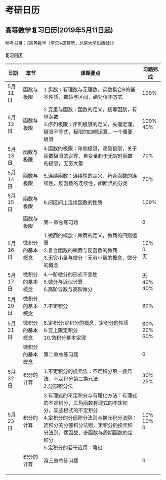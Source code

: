 # 考研日历

## 高等数学复习日历(2019年5月11日起)

参考书目：《高等数学（李忠+周建莹，北京大学出版社）》

#### 复习日历

| 日期    | 章节             | 课题要点                                                     | 习题完成              |
| ------- | ---------------- | ------------------------------------------------------------ | --------------------- |
| 5月11日 | 函数与极限       | 1.实数：有理数与无理数，实数集合R的基本性质，数轴与区间，绝对值不等式 | 100%                  |
| 5月12日 | 函数与极限       | 2.变量与函数：函数的定义，初等函数，有界函数<br />3.序列极限：序列极限的定义，夹逼定理，极限不等式，极限的四则运算，一个重要极限 | 100%<br />40%         |
| 5月13日 | 函数与极限       | 4.函数的极限：单侧极限，双侧极限，关于函数极限的定理，自变量趋于无穷时函数的极限，无穷大量 | 70%                   |
| 5月14日 | 函数与极限       | 5.连续函数：连续性的定义，符合函数的连续性，反函数的连续性，间断点的分类 | 70%                   |
| 5月15日 | 函数与极限       | 6.闭区间上连续函数的性质                                     | 100%                  |
|         | 函数与极限       | 第一章总练习题                                               | 0                     |
| 5月16日 | 微积分的基本概念 | 1.微商的概念：微商的定义，微商的四则运算<br />2.复合函数的微商与反函数的微商<br />3.无穷小量与微分：无穷小量的概念，微分的概念 | 10%<br />0<br />无    |
| 5月17日 | 微积分的基本概念 | 4.一阶微分的形式不变性<br />5.微分与近似计算<br />6.高阶导数与高阶微分 | 无<br />40%<br />40%  |
| 5月20日 | 微积分的基本概念 | 7.不定积分                                                   | 60%                   |
| 5月21日 | 微积分的基本概念 | 8.定积分:定积分的概念，定积分的性质<br />9.变上限定积分<br />10.微积分基本定理 | 60%<br />20%<br />60% |
|         | 微积分的基本概念 | 第二章总练习题                                               | 0                     |
| 5月22日 | 积分的计算       | 1.不定积分的换元法：不定积分第一换元法，不定积分第二换元法<br />2.分部积分法 | 30%<br />25%          |
| 5月23日 | 积分的计算       | 3.有理式的不定积分与有理化方法：有理式的不定积分，三角函数有理式的不定积分，某些根式的不定积分<br />4.定积分的分部积分法则与换元积分法则：定积分的分部积分法则，定积分的换元积分法则，偶函数、奇函数与周期函数的定积分<br />5.定积分的若干应用：略过 | 10%<br />10%<br />0   |
|         | 积分的计算       | 第三章总练习题                                               | 0                     |
|         |                  |                                                              |                       |
|         |                  |                                                              |                       |
|         |                  |                                                              |                       |


